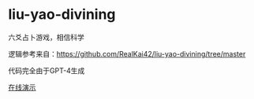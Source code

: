 # liu-yao-divining
六爻占卜游戏，相信科学

逻辑参考来自：https://github.com/RealKai42/liu-yao-divining/tree/master

代码完全由于GPT-4生成

[在线演示](https://game.tebie6.com/61.html "在线演示")
